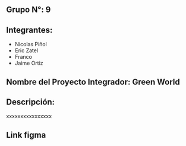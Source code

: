 ## Grupo N°: 9
## Integrantes: 
- Nicolas Piñol
- Eric Zatel
- Franco
- Jaime Ortiz
## Nombre del Proyecto Integrador: Green World
## Descripción: 
xxxxxxxxxxxxxxxx
## Link figma
